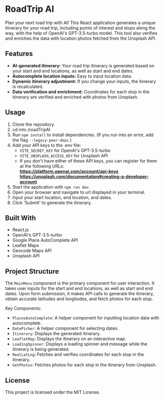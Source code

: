 # RoadTrip AI

Plan your next road trip with AI! This React application generates a unique itinerary for your road trip, including points of interest and stops along the way, with the help of OpenAI's GPT-3.5-turbo model. This tool also verifies and enriches the data with location photos fetched from the Unsplash API.

## Features

- **AI-generated itinerary:** Your road trip itinerary is generated based on your start and end locations, as well as start and end dates.
- **Autocomplete location inputs:** Easy to input location data.
- **Dynamic itinerary adjustment:** If you change your inputs, the itinerary is recalculated.
- **Data verification and enrichment:** Coordinates for each stop in the itinerary are verified and enriched with photos from Unsplash.

## Usage

1. Clone the repository.
2. cd into /roadTripAI
2. Run `npm install` to install dependencies.  (If you run into an error, add the flag `--legacy-peer-deps` )
3. Add your API keys to the .env file:
   - `VITE_SECRET_KEY` for OpenAI's GPT-3.5-turbo
   - `VITE_UNSPLASH_ACCESS_KEY` for Unsplash API
   - If you don't have either of these API keys, you can register for them at the following URLs:  
   **https://platform.openai.com/account/api-keys**  
   **https://unsplash.com/documentation#creating-a-developer-account**
4. Start the application with `npm run dev`.
5. Open your browser and navigate to url displayed in your terminal.
6. Input your start location, end location, and dates.
7. Click 'Submit' to generate the itinerary.

## Built With

- React.js
- OpenAI's GPT-3.5-turbo
- Google Place AutoComplete API
- Leaflet Maps
- Geocode Maps API
- Unsplash API

## Project Structure

The `MainMenu` component is the primary component for user interaction. It takes user inputs for the start and end locations, as well as start and end dates. Upon form submission, it makes API calls to generate the itinerary, obtain accurate latitudes and longitudes, and fetch photos for each stop.

Key Components:

- `PlacesAutoComplete`: A helper component for inputting location data with autocomplete.
- `DatePicker`: A helper component for selecting dates.
- `Itinerary`: Displays the generated itinerary.
- `LeafletMap`: Displays the itinerary on an interactive map.
- `LoadingSpinner`: Displays a loading spinner and message while the itinerary is being generated.
- `RealLatLng`: Fetches and verifies coordinates for each stop in the itinerary.
- `GetPhotos`: Fetches photos for each stop in the itinerary from Unsplash.

## License

This project is licensed under the MIT License.

